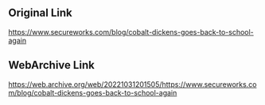 ## Original Link

https://www.secureworks.com/blog/cobalt-dickens-goes-back-to-school-again

## WebArchive Link

https://web.archive.org/web/20221031201505/https://www.secureworks.com/blog/cobalt-dickens-goes-back-to-school-again
